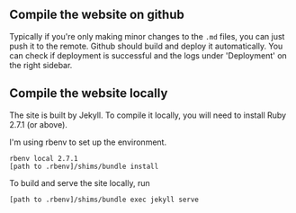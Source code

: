 ## Compile the website on github
Typically if you're only making minor changes to the `.md` files, you can just push it to the remote. Github should build and deploy it automatically.
You can check if deployment is successful and the logs under 'Deployment' on the right sidebar.

## Compile the website locally
The site is built by Jekyll. To compile it locally, you will need to install Ruby 2.7.1 (or above).

I'm using rbenv to set up the environment.
```
rbenv local 2.7.1
[path to .rbenv]/shims/bundle install
```

To build and serve the site locally, run
```
[path to .rbenv]/shims/bundle exec jekyll serve
```
